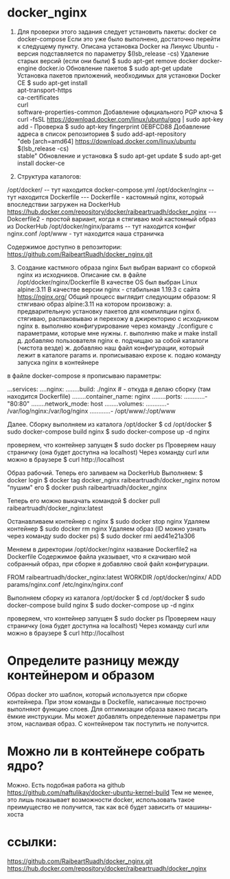 # docker_nginx

1. Для проверки этого задания следует установить пакеты:
docker ce
docker-compose
Если это уже было выполнено, достаточно перейти к следущему пункту. 
Описана установка Docker на Линукс Ubuntu -  версия подставляется по параметру $(lsb_release -cs)
Удаление старых версий (если они были)
$ sudo apt-get remove docker docker-engine docker.io
Обновление пакетов
$ sudo apt-get update
Установка пакетов приложений, необходимых для установки Docker CE
$ sudo apt-get install \
    apt-transport-https \
    ca-certificates \
    curl \
    software-properties-common
Добавление официального PGP ключа
$ curl -fsSL https://download.docker.com/linux/ubuntu/gpg | sudo apt-key add -
Проверка
$ sudo apt-key fingerprint 0EBFCD88
Добавление адреса в список репозиториев
$ sudo add-apt-repository \
   "deb [arch=amd64] https://download.docker.com/linux/ubuntu \
   $(lsb_release -cs) \
   stable"
Обновление и установка
$ sudo apt-get update
$ sudo apt-get install docker-ce

2. Структура каталогов:

/opt/docker/ -- тут находится docker-compose.yml
/opt/docker/nginx -- тут находится Dockerfile
--- Dockerfile - кастомный nginx, который впоследствии загружен на DockerHub https://hub.docker.com/repository/docker/raibeartruadh/docker_nginx
--- Dokcerfile2 - простой вариант, когда я стягиваю мой кастомный образ из DockerHub 
/opt/docker/nginx/params -- тут находится конфиг nginx.conf
/opt/www - тут находится наша страничка

Содержимое доступно в репозитории: https://github.com/RaibeartRuadh/docker_nginx.git

3. Создание кастмного образа nginx
Был выбран вариант со сборкой nginx из исходников. Описание см. в файле /opt/docker/nginx/Dockerfile 
В качестве OS был выбран Linux alpine:3.11
В качестве версии nginx - стабильная 1.19.3 с сайта https://nginx.org/
Общий процесс выглядит следующим образом:
Я стягиваю образ alpine:3.11 на котором произвожу:
а. предварительную установку пакетов для компиляции nginx
б. стягиваю, распаковываю и перехожу в джиректорию с исходником nginx
в. выполняю конфигурирование через команду ./configure с параметрами, которые мне нужны.
г. выполняю make и make install
д. добавляю пользователя nginx
e. подчищаю за собой каталоги (чистота везде)
ж. добавляю наш файл конфигурации, который лежит в каталоге params
и. прописываваю expose 
к. подаю команду запуска nginx в контейнере 

в файле docker-compose я прописываю параметры:

...services:
....nginx:
........build: ./nginx # - откуда я делаю сборку (там находится Dockerfile)
........container_name: nginx
........ports:
............- "80:80"
........network_mode: host
........volumes:
............- /var/log/nginx:/var/log/nginx
............- /opt/www/:/opt/www

Далее. Сборку выполняем из каталога /opt/docker
$ cd /opt/docker
$ sudo docker-compose build nginx
$ sudo docker-compose up -d nginx

проверяем, что контейнер запущен
$ sudo docker ps
Проверяем нашу страничку (она будет доступна на localhost) Через команду curl или можно в браузере
$ curl http://localhost

Образ рабочий. Теперь его заливаем на DockerHub
Выполняем:
$ docker login
$ docker tag docker_nginx raibeartruadh/docker_nginx
потом "пушим" его
$ docker push raibeartruadh/docker_nginx

Теперь его можно выкачать командой
$ docker pull raibeartruadh/docker_nginx:latest

Останавливаем контейнер с nginx
$ sudo docker stop nginx
Удаляем контейнер
$ sudo docker rm nginx
Удаляем образ (ID можно узнать через команду sudo docker ps)
$ sudo docker rmi aed41e21a306

Меняем в директории /opt/docker/nginx название Dockerfile2 на Dockerfile
Содержимое файла указывает, что я скачиваю мой собранный образ, при сборке я добавляю свой файл конфигурации.

FROM raibeartruadh/docker_nginx:latest
WORKDIR /opt/docker/nginx/
ADD params/nginx.conf /etc/nginx/nginx.conf

Выполняем сборку из каталога /opt/docker
$ cd /opt/docker
$ sudo docker-compose build nginx
$ sudo docker-compose up -d nginx

проверяем, что контейнер запущен
$ sudo docker ps
Проверяем нашу страничку (она будет доступна на localhost) Через команду curl или можно в браузере
$ curl http://localhost

# Определите разницу между контейнером и образом
Образ docker это шаблон, который используется при сборке контейнера. При этом команды в Dockefile, написанные построчно выполняют функцию слоев. Для оптимизации образа важно писать ёмкие инструкции. Мы может добавлять определенные параметры при этом, наслаивая образ. С контейнером так поступить не получится. 

# Можно ли в контейнере собрать ядро?
Можно. Есть подобная работа на github  https://github.com/naftulikay/docker-ubuntu-kernel-build
Тем не менее, это лишь показывает возможности docker, использовать такое преимущество не получится, так как всё будет зависить от машины-хоста

# ссылки:
https://github.com/RaibeartRuadh/docker_nginx.git
https://hub.docker.com/repository/docker/raibeartruadh/docker_nginx




